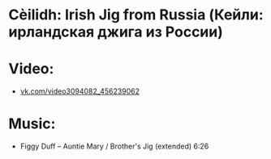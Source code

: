 Cèilidh: Irish Jig from Russia (Кейли: ирландская джига из России)
================================


Video:
======
- [vk.com/video3094082_456239062](https://vk.com/video3094082_456239062)

Music:
======
- Figgy Duff – Auntie Mary / Brother's Jig (extended) 6:26
